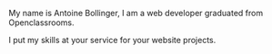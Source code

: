 My name is Antoine Bollinger, I am a web developer graduated from Openclassrooms. 

I put my skills at your service for your website projects.